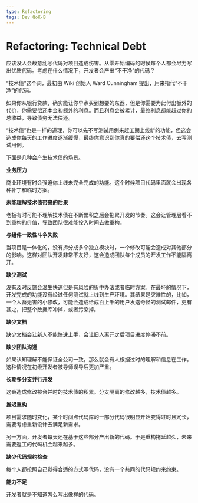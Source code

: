 ```yaml
---
type: Refactoring
tags: Dev QoK-B
---
```


# Refactoring: Technical Debt

应该没人会故意乱写代码对项目造成伤害。从零开始编码的时候每个人都会尽力写出优质代码。考虑在什么情况下，开发者会产出“不干净”的代码？

“技术债”这个词，最初由 Wiki 创始人 Ward Cunningham 提出，用来指代“不干净”的代码。

如果你从银行贷款，确实能让你早点买到想要的东西，但是你需要为此付出额外的代价，你需要偿还本金和额外的利息。而且利息会被累计，最终利息都能超过你的总收益，导致债务无法偿还。

“技术债”也是一样的道理，你可以先不写测试用例来赶工期上线新的功能，但这会造成你每天的工作进度逐渐缓慢，最终你意识到你真的要偿还这个技术债，去写测试用例。

下面是几种会产生技术债的场景。

**业务压力**

商业环境有时会强迫你上线未完全完成的功能。这个时候项目代码里面就会出现各种补丁和临时方案。

**未能理解技术债带来的后果**

老板有时可能不理解技术债在不断累积之后会拖累开发的节奏。这会让管理层看不到重构的价值，导致团队很难能投入时间去做重构。

**与组件一致性斗争失败**

当项目是一体化的，没有拆分成多个独立模块时，一个修改可能会造成对其他部分的影响。这样对团队开发非常不友好，这会造成团队每个成员的开发工作不能隔离开。

**缺少测试**

没有及时反馈会滋生快速但是有风险的折中办法或者临时方案。在最坏的情况下，开发完成的功能没有经过任何测试就上线到生产环境。其结果是灾难性的，比如，一个人畜无害的小修改，可能会造成给成百上千的用户发送奇怪的测试邮件，更有甚之，把整个数据库冲掉，或者污染掉。

**缺少文档**

缺少文档会让新人不能快速上手，会让旧人离开之后项目进度停滞不前。

**缺少团队沟通**

如果认知理解不能保证全公司一致，那么就会有人根据过时的理解和信息在工作。这种情况在初级开发者被导师误导后更加严重。

**长期多分支并行开发**

这会造成修改被合并时的技术债的积累。分支隔离的修改越多，技术债越多。

**推迟重构**

项目需求随时变化，某个时间点代码库的一部分代码很明显开始变得过时且冗长，需要考虑重新设计去满足新需求。

另一方面，开发者每天还在基于这些部分产出新的代码。于是重构拖延越久，未来需要返工的代码机会越来越多。

**缺少代码规约检查**

每个人都按照自己觉得合适的方式写代码，没有一个共同的代码规约来约束。

**能力不足**

开发者就是不知道怎么写出像样的代码。
